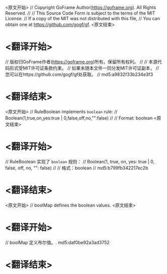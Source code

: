 
<原文开始>
// Copyright GoFrame Author(https://goframe.org). All Rights Reserved.
//
// This Source Code Form is subject to the terms of the MIT License.
// If a copy of the MIT was not distributed with this file,
// You can obtain one at https://github.com/gogf/gf.
<原文结束>

# <翻译开始>
// 版权归GoFrame作者(https://goframe.org)所有。保留所有权利。
//
// 本源代码形式受MIT许可证条款约束。
// 如果未随本文件一同分发MIT许可证副本，
// 您可以在https://github.com/gogf/gf处获取。
// md5:a9832f33b234e3f3
# <翻译结束>


<原文开始>
// RuleBoolean implements `boolean` rule:
// Boolean(1,true,on,yes:true | 0,false,off,no,"":false)
//
// Format: boolean
<原文结束>

# <翻译开始>
// RuleBoolean 实现了 `boolean` 规则：
// Boolean(1, true, on, yes: true | 0, false, off, no, "": false)
// 
// 格式：boolean
// md5:b799fb342217ec2b
# <翻译结束>


<原文开始>
// boolMap defines the boolean values.
<原文结束>

# <翻译开始>
// boolMap 定义布尔值。. md5:daf0be92a3ad3752
# <翻译结束>

